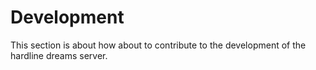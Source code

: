 # Development 
This section is about how about to contribute to the development of the hardline dreams server.